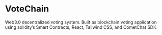 # VoteChain
Web3.0 decentralized voting system. Built as blockchain voting application using solidity’s Smart Contracts, React, Tailwind CSS, and CometChat SDK.

